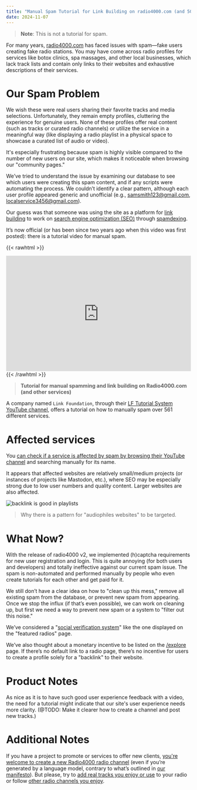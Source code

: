 ```yaml
---
title: "Manual Spam Tutorial for Link Building on radio4000.com (and 500+ Other Services)"
date: 2024-11-07
---
```


> **Note**: This is not a tutorial for spam.

For many years, [radio4000.com](https://radio4000.com) has faced
issues with spam—fake users creating fake radio stations. You may have
come across radio profiles for services like botox clinics, spa
massages, and other local businesses, which lack track lists and
contain only links to their websites and exhaustive descriptions of
their services.

# Our Spam Problem
We wish these were real users sharing their favorite tracks and media
selections. Unfortunately, they remain empty profiles, cluttering the
experience for genuine users. None of these profiles offer real
content (such as tracks or curated radio channels) or utilize the
service in a meaningful way (like displaying a radio playlist in a
physical space to showcase a curated list of audio or video).

It's especially frustrating because spam is highly visible compared to
the number of new users on our site, which makes it noticeable when
browsing our "community pages."

We’ve tried to understand the issue by examining our database to see
which users were creating this spam content, and if any scripts were
automating the process. We couldn’t identify a clear pattern, although
each user profile appeared generic and unofficial (e.g.,
samsmith123@gmail.com, localservice3456@gmail.com).

Our guess was that someone was using the site as a platform for [link
building](https://en.wikipedia.org/wiki/Link_building) to work on
[search engine optimization
(SEO)](https://en.wikipedia.org/wiki/Search_engine_optimization)
through [spamdexing](https://en.wikipedia.org/wiki/Spamdexing).

It’s now official (or has been since two years ago when this video was
first posted): there is a tutorial video for manual spam.

{{< rawhtml >}}
<iframe width="100%" height="315"
src="https://www.youtube.com/embed/LuS6OyJIyiM?si=5dmb4sSpQJVW0YXC"
title="YouTube video player" frameborder="0" allow="accelerometer;
autoplay; clipboard-write; encrypted-media; gyroscope;
picture-in-picture; web-share"
referrerpolicy="strict-origin-when-cross-origin"
allowfullscreen></iframe>
{{< /rawhtml >}}

> **Tutorial for manual spamming and link building on Radio4000.com
> (and other services)**

A company named `Link Foundation`, through their [LF Tutorial System
YouTube channel](https://www.youtube.com/@lftutorialsystem3657),
offers a tutorial on how to manually spam over 561 different services.

# Affected services
You [can check if a service is affected by spam by browsing their
YouTube channel](https://www.youtube.com/@lftutorialsystem3657/videos)
and searching manually for its name.

It appears that affected websites are relatively small/medium projects
(or instances of projects like Mastodon, etc.), where SEO may be
especially strong due to low user numbers and quality content. Larger
websites are also affected.


![backlink is good in playlists](/images/spam-as-playlist.png)

> Why there is a pattern for "audiophiles websites" to be targeted.

# What Now?
With the release of radio4000 v2, we implemented (h)captcha
requirements for new user registration and login. This is quite
annoying (for both users and developers) and totally ineffective
against our current spam issue. The spam is non-automated and
performed manually by people who even create tutorials for each other
and get paid for it.

We still don’t have a clear idea on how to "clean up this mess,"
remove all existing spam from the database, or prevent new spam from
appearing. Once we stop the influx (if that’s even possible), we can
work on cleaning up, but first we need a way to prevent new spam or a
system to "filter out this noise."

We’ve considered a "[social verification
system](https://lobste.rs/about#invitations)" like the one displayed
on the "featured radios" page.

We’ve also thought about a monetary incentive to be listed on the
[/explore](https://radio4000.com/explore) page. If there’s no default
link to a radio page, there’s no incentive for users to create a
profile solely for a "backlink" to their website.

# Product Notes
As nice as it is to have such good user experience feedback with a
video, the need for a tutorial might indicate that our site's user
experience needs more clarity. (@TODO: Make it clearer how to create a
channel and post new tracks.)

# Additional Notes
If you have a project to promote or services to offer new clients,
[you're welcome to create a new Radio4000 radio
channel](https://radio4000.com/new) (even if you’re generated by a
language model, contrary to what’s outlined in [our
manifesto](https://github.com/radio4000/publications/blob/main/radio4000-manifest.md)). But
please, try to [add real tracks you enjoy or
use](https://radio4000.com/add) to your radio or follow [other radio
channels you
enjoy](https://radio4000.com/explore?search=jazz&orderBy=updated_at&limit=100&order=desc&page=1).
